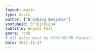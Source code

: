 ```yaml
---
layout: music
type: music
author: ["Breaking Benjamin"]
youtubeId: 5PJ6jiBLEn4
subtitle: Angels Fall
genre: rock
# All dates must be YYYY-MM-DD format!
date: 2021-11-27
---
```

